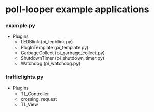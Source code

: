 # poll-looper example applications

### example.py
- Plugins
  - LEDBlink (pi_ledblink.py)
  - PlugInTemplate (pi_template.py)
  - GarbageCollect (pi_garbage_collect.py)
  - ShutdownTimer (pi_shutdown_timer.py)
  - Watchdog (pi_watchdog.py)

### trafficlights.py
- Plugins
  - TL_Controller
  - crossing_request
  - TL_View

